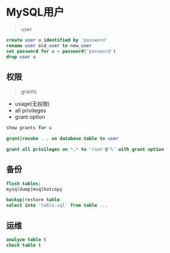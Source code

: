 



# MySQL用户
> user

```sql
create user u identified by 'password'
rename user old_user to new_user
set password for u = password('password')
drop user u
```

## 权限
> grants

- usage(无权限)
- all privileges
- grant option

```sql
show grants for u

grant|revoke ... on database.table to user

grant all privileges on *.* to 'root'@'%' with grant option
```

## 备份
```sql
flush tables;
mysqldump|msqlhotcopy

backup|restore table
select into 'table.sql' from table ...
```
## 运维

```sql
analyze table t
check table t
```
